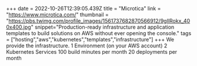 +++
date = 2022-10-26T12:39:05.439Z
title = "Microtica"
link = "https://www.microtica.com/"
thumbnail = "https://pbs.twimg.com/profile_images/1561737682870566912/9gIlRokx_400x400.jpg"
snippet="Production-ready infrastructure and application templates to build solutions on AWS without ever opening the console."
tags = ["hosting","aws","kubernetes","templates","infrastructure"]
+++
We provide the infrastructure.
1 Environment (on your AWS account)
2 Kubernetes Services
100 build minutes per month
20 deployments per month
